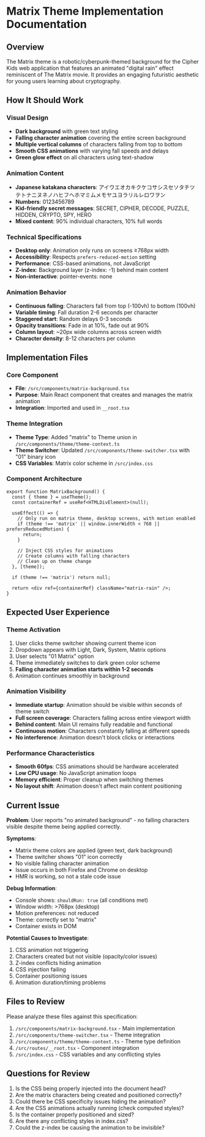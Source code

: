 # Matrix Theme Implementation Documentation

## Overview

The Matrix theme is a robotic/cyberpunk-themed background for the Cipher Kids web application that features an animated "digital rain" effect reminiscent of The Matrix movie. It provides an engaging futuristic aesthetic for young users learning about cryptography.

## How It Should Work

### Visual Design
- **Dark background** with green text styling
- **Falling character animation** covering the entire screen background
- **Multiple vertical columns** of characters falling from top to bottom
- **Smooth CSS animations** with varying fall speeds and delays
- **Green glow effect** on all characters using text-shadow

### Animation Content
- **Japanese katakana characters**: アイウエオカキクケコサシスセソタチツテトナニヌネノハヒフヘホマミムメモヤユヨラリルレロワヲン
- **Numbers**: 0123456789
- **Kid-friendly secret messages**: SECRET, CIPHER, DECODE, PUZZLE, HIDDEN, CRYPTO, SPY, HERO
- **Mixed content**: 90% individual characters, 10% full words

### Technical Specifications
- **Desktop only**: Animation only runs on screens ≥768px width
- **Accessibility**: Respects `prefers-reduced-motion` setting
- **Performance**: CSS-based animations, not JavaScript
- **Z-index**: Background layer (z-index: -1) behind main content
- **Non-interactive**: pointer-events: none

### Animation Behavior
- **Continuous falling**: Characters fall from top (-100vh) to bottom (100vh)
- **Variable timing**: Fall duration 2-6 seconds per character
- **Staggered start**: Random delays 0-3 seconds
- **Opacity transitions**: Fade in at 10%, fade out at 90%
- **Column layout**: ~20px wide columns across screen width
- **Character density**: 8-12 characters per column

## Implementation Files

### Core Component
- **File**: `/src/components/matrix-background.tsx`
- **Purpose**: Main React component that creates and manages the matrix animation
- **Integration**: Imported and used in `__root.tsx`

### Theme Integration
- **Theme Type**: Added "matrix" to Theme union in `/src/components/theme/theme-context.ts`
- **Theme Switcher**: Updated `/src/components/theme-switcher.tsx` with "01" binary icon
- **CSS Variables**: Matrix color scheme in `/src/index.css`

### Component Architecture
```tsx
export function MatrixBackground() {
  const { theme } = useTheme();
  const containerRef = useRef<HTMLDivElement>(null);
  
  useEffect(() => {
    // Only run on matrix theme, desktop screens, with motion enabled
    if (theme !== 'matrix' || window.innerWidth < 768 || prefersReducedMotion) {
      return;
    }
    
    // Inject CSS styles for animations
    // Create columns with falling characters
    // Clean up on theme change
  }, [theme]);
  
  if (theme !== 'matrix') return null;
  
  return <div ref={containerRef} className="matrix-rain" />;
}
```

## Expected User Experience

### Theme Activation
1. User clicks theme switcher showing current theme icon
2. Dropdown appears with Light, Dark, System, Matrix options
3. User selects "01 Matrix" option
4. Theme immediately switches to dark green color scheme
5. **Falling character animation starts within 1-2 seconds**
6. Animation continues smoothly in background

### Animation Visibility
- **Immediate startup**: Animation should be visible within seconds of theme switch
- **Full screen coverage**: Characters falling across entire viewport width
- **Behind content**: Main UI remains fully readable and functional
- **Continuous motion**: Characters constantly falling at different speeds
- **No interference**: Animation doesn't block clicks or interactions

### Performance Characteristics
- **Smooth 60fps**: CSS animations should be hardware accelerated
- **Low CPU usage**: No JavaScript animation loops
- **Memory efficient**: Proper cleanup when switching themes
- **No layout shift**: Animation doesn't affect main content positioning

## Current Issue

**Problem**: User reports "no animated background" - no falling characters visible despite theme being applied correctly.

**Symptoms**:
- Matrix theme colors are applied (green text, dark background)
- Theme switcher shows "01" icon correctly
- No visible falling character animation
- Issue occurs in both Firefox and Chrome on desktop
- HMR is working, so not a stale code issue

**Debug Information**:
- Console shows: `shouldRun: true` (all conditions met)
- Window width: >768px (desktop)
- Motion preferences: not reduced
- Theme: correctly set to "matrix"
- Container exists in DOM

**Potential Causes to Investigate**:
1. CSS animation not triggering
2. Characters created but not visible (opacity/color issues)
3. Z-index conflicts hiding animation
4. CSS injection failing
5. Container positioning issues
6. Animation duration/timing problems

## Files to Review

Please analyze these files against this specification:

1. `/src/components/matrix-background.tsx` - Main implementation
2. `/src/components/theme-switcher.tsx` - Theme integration  
3. `/src/components/theme/theme-context.ts` - Theme type definition
4. `/src/routes/__root.tsx` - Component integration
5. `/src/index.css` - CSS variables and any conflicting styles

## Questions for Review

1. Is the CSS being properly injected into the document head?
2. Are the matrix characters being created and positioned correctly?
3. Could there be CSS specificity issues hiding the animation?
4. Are the CSS animations actually running (check computed styles)?
5. Is the container properly positioned and sized?
6. Are there any conflicting styles in index.css?
7. Could the z-index be causing the animation to be invisible?